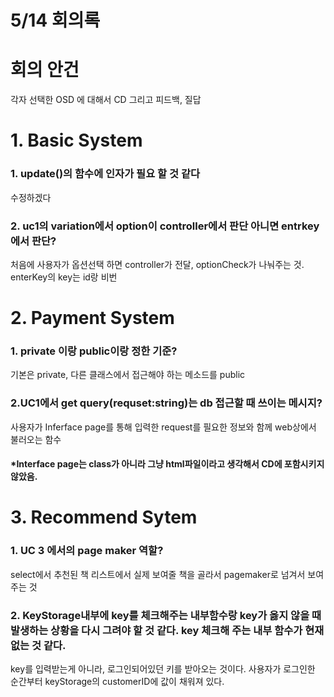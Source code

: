 # 5/14 회의록

# 회의 안건
각자 선택한 OSD 에 대해서 CD 그리고 피드백, 질답

# 1. Basic System
### 1. update()의 함수에 인자가 필요 할 것 같다
수정하겠다

### 2. uc1의 variation에서 option이 controller에서 판단 아니면 entrkey에서 판단?
처음에 사용자가 옵션선택 하면 controller가 전달, optionCheck가 나눠주는 것. enterKey의 key는 id랑 비번

# 2. Payment System
### 1. private 이랑 public이랑 정한 기준?
기본은 private, 다른 클래스에서 접근해야 하는 메소드를 public

### 2.UC1에서 get query(requset:string)는 db 접근할 때 쓰이는 메시지?
사용자가 Inferface page를 통해 입력한 request를 필요한 정보와 함께 web상에서 불러오는 함수

#### *Interface page는 class가 아니라 그냥 html파일이라고 생각해서 CD에 포함시키지 않았음.

# 3. Recommend Sytem
### 1. UC 3 에서의 page maker 역할?
select에서 추천된 책 리스트에서 실제 보여줄 책을 골라서 pagemaker로 넘겨서 보여주는 것

### 2. KeyStorage내부에 key를 체크해주는 내부함수랑 key가 옳지 않을 때 발생하는 상황을 다시 그려야 할 것 같다. key 체크해 주는 내부 함수가 현재 없는 것 같다.
key를 입력받는게 아니라, 로그인되어있던 키를 받아오는 것이다.
사용자가 로그인한 순간부터 keyStorage의 customerID에 값이 채워져 있다.

